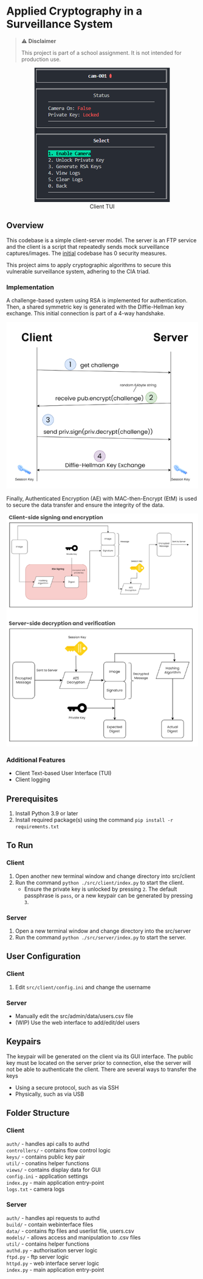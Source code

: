 # Applied Cryptography in a Surveillance System

> ⚠️ **Disclaimer**
>
> This project is part of a school assignment. It is not intended for production use.

<p align="center">
  <img src="./.github/images/client.png" />
  <br/>
  Client TUI
</p>

## Overview

This codebase is a simple client-server model. The server is an FTP service and the client is a script that repeatedly sends mock surveillance captures/images. The [initial](https://github.com/ecwk/applied-cryptography-surveillance-system/compare/13c8d850a36522a5ded5df5e60899dbfa82fd9b6...main?diff=unified&w=) codebase has 0 security measures.

This project aims to apply cryptographic algorithms to secure this vulnerable surveillance system, adhering to the CIA triad.

### Implementation

A challenge-based system using RSA is implemented for authentication. Then, a shared symmetric key is generated with the Diffie-Hellman key exchange. This initial connection is part of a 4-way handshake.

<p align="center">
  <img src="./.github/images/handshake.png" />
  <br/>
</p>

Finally, Authenticated Encryption (AE) with MAC-then-Encrypt (EtM) is used to secure the data transfer and ensure the integrity of the data.

<p align="center">
  <img src="./.github/images/encryption.png" />
  <br/>
</p>

### Additional Features

- Client Text-based User Interface (TUI)
- Client logging

## Prerequisites

1. Install Python 3.9 or later
2. Install required package(s) using the command `pip install -r requirements.txt`

## To Run

### Client

1. Open another new terminal window and change directory into src/client
2. Run the command `python ./src/client/index.py` to start the client.
   - Ensure the private key is unlocked by pressing `2`. The default passphrase is `pass`, or a new keypair can be generated by pressing `3`.

### Server

1. Open a new terminal window and change directory into the src/server
2. Run the command `python ./src/server/index.py` to start the server.

## User Configuration

### Client

1. Edit `src/client/config.ini` and change the username

### Server

- Manually edit the src/admin/data/users.csv file
- (WIP) Use the web interface to add/edit/del users

## Keypairs

The keypair will be generated on the client via its GUI interface. The public key must
be located on the server prior to connection, else the server will not be able to
authenticate the client. There are several ways to transfer the keys

- Using a secure protocol, such as via SSH
- Physically, such as via USB

## Folder Structure

### Client

`auth/` - handles api calls to authd<br/>
`controllers/` - contains flow control logic<br/>
`keys/` - contains public key pair<br/>
`util/` - conatins helper functions<br/>
`views/` - contains display data for GUI<br/>
`config.ini` - application settings<br/>
`index.py` - main application entry-point<br/>
`logs.txt` - camera logs<br/>

### Server

`auth/` - handles api requests to authd<br/>
`build/` - contain webinterface files<br/>
`data/` - contains ftp files and userlist file, users.csv<br/>
`models/` - allows access and manipulation to .csv files<br/>
`util/` - contains helper functions<br/>
`authd.py` - authorisation server logic<br/>
`ftpd.py` - ftp server logic<br/>
`httpd.py` - web interface server logic<br/>
`index.py` - main application entry-point<br/>
